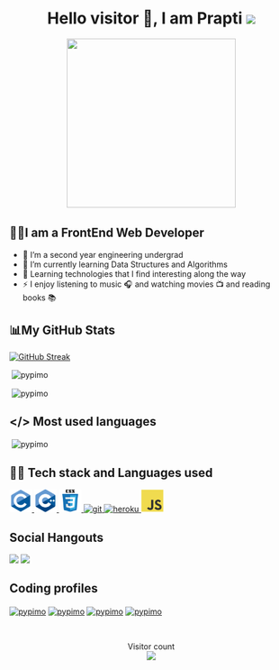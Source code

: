 <h1 align="center"> Hello visitor 👋, I am Prapti <img src="https://raw.githubusercontent.com/MartinHeinz/MartinHeinz/master/wave.gif" width="30px"></h1> 

<div align="center">
  <img src="https://media.giphy.com/media/MWSRkVoNaC30A/giphy-downsized-large.gif" width="300" height="300"/>
<!--   <img src="https://media.giphy.com/media/v1.Y2lkPTc5MGI3NjExZTIxMXVjNXQ2Mmk2N3pjbnFlbHUyZXR2bzZrdTZmeDJ1dmp3a3FpaiZlcD12MV9pbnRlcm5hbF9naWZfYnlfaWQmY3Q9Zw/Cmr1OMJ2FN0B2/giphy.gif" width="400" height="300"/> -->
</div>

## 🙋‍♂️I am a FrontEnd Web Developer

- 🔭 I’m a second year engineering undergrad
- 🌱 I’m currently learning Data Structures and Algorithms
- 🔎 Learning technologies that I find interesting along the way
- ⚡ I enjoy listening to music 🎧 and watching movies 📺 and reading books 📚

## 📊My GitHub Stats
<p align="left">
  <a href="https://git.io/streak-stats"><img src="https://github-readme-streak-stats.herokuapp.com?user=pypimo&theme=dark" alt="GitHub Streak" /></a>
</p>
<p align="left">&nbsp;<img align="center" src="https://github-readme-stats.vercel.app/api?username=pypimo&show_icons=true&locale=en" alt="pypimo"/></p>
<p align="left">&nbsp;<img align="center" src="https://leetcard.jacoblin.cool/pypimo?theme=light,unicorn" alt="pypimo"/></p>

## </> Most used languages
<p align="left">&nbsp;<img align="center" src="https://github-readme-stats.vercel.app/api/top-langs?username=pypimo&show_icons=true&locale=en&layout=compact" alt="pypimo" /></p>

## 👩‍💻 Tech stack and Languages used
<!-- ### Frontend Web Development -->
<p align="left">
  <a href="https://www.cprogramming.com/" target="_blank" rel="noreferrer"> <img src="https://raw.githubusercontent.com/devicons/devicon/master/icons/c/c-original.svg" alt="c" width="40" height="40"/> </a>
  <a href="https://www.w3schools.com/cpp/" target="_blank" rel="noreferrer"> <img src="https://raw.githubusercontent.com/devicons/devicon/master/icons/cplusplus/cplusplus-original.svg" alt="cplusplus" width="40" height="40"/> </a> <a href="https://www.w3schools.com/css/" target="_blank" rel="noreferrer"> <img src="https://raw.githubusercontent.com/devicons/devicon/master/icons/css3/css3-original-wordmark.svg" alt="css3" width="40" height="40"/> </a> 
  <a href="https://git-scm.com/" target="_blank" rel="noreferrer"> <img src="https://www.vectorlogo.zone/logos/git-scm/git-scm-icon.svg" alt="git" width="40" height="40"/> </a> 
  <a href="https://heroku.com" target="_blank" rel="noreferrer"> <img src="https://www.vectorlogo.zone/logos/heroku/heroku-icon.svg" alt="heroku" width="40" height="40"/> </a> 
  <a href="https://developer.mozilla.org/en-US/docs/Web/JavaScript" target="_blank" rel="noreferrer"> <img src="https://raw.githubusercontent.com/devicons/devicon/master/icons/javascript/javascript-original.svg" alt="javascript" width="40" height="40"/> </a> 
</p>

## Social Hangouts

<p align="left">
  <a href = "https://www.linkedin.com/in/praptibhardwaj/"><img src="https://img.icons8.com/fluent/48/000000/linkedin.png"/></a>
  <a href = "https://www.instagram.com/prapti_bhardwaj/"><img src="https://img.icons8.com/fluent/48/000000/instagram-new.png"/></a>
</p>

## Coding profiles

<p align="left">
  <a href="https://www.leetcode.com/pypimo" target="blank"><img align="center" src="https://raw.githubusercontent.com/rahuldkjain/github-profile-readme-generator/master/src/images/icons/Social/leet-code.svg" alt="pypimo" height="30" width="40" /></a>
  <a href="https://auth.geeksforgeeks.org/user/pypimo" target="blank"><img align="center" src="https://raw.githubusercontent.com/rahuldkjain/github-profile-readme-generator/master/src/images/icons/Social/geeks-for-geeks.svg" alt="pypimo" height="30" width="40" /></a>
  <a href="https://codeforces.com/profile/pypimo" target="blank"><img align="center" src="https://raw.githubusercontent.com/rahuldkjain/github-profile-readme-generator/master/src/images/icons/Social/codeforces.svg" alt="pypimo" height="30" width="40" /></a>
  <a href="https://www.codechef.com/users/pypimo"><img align="center" alt="pypimo" width="22px" src="https://cdn.jsdelivr.net/npm/simple-icons@v3/icons/codechef.svg" /></a>
</p>

<br>
<p align="center"> 
  Visitor count<br>
  <img src="https://profile-counter.glitch.me/pypimo/count.svg" />
</p>
